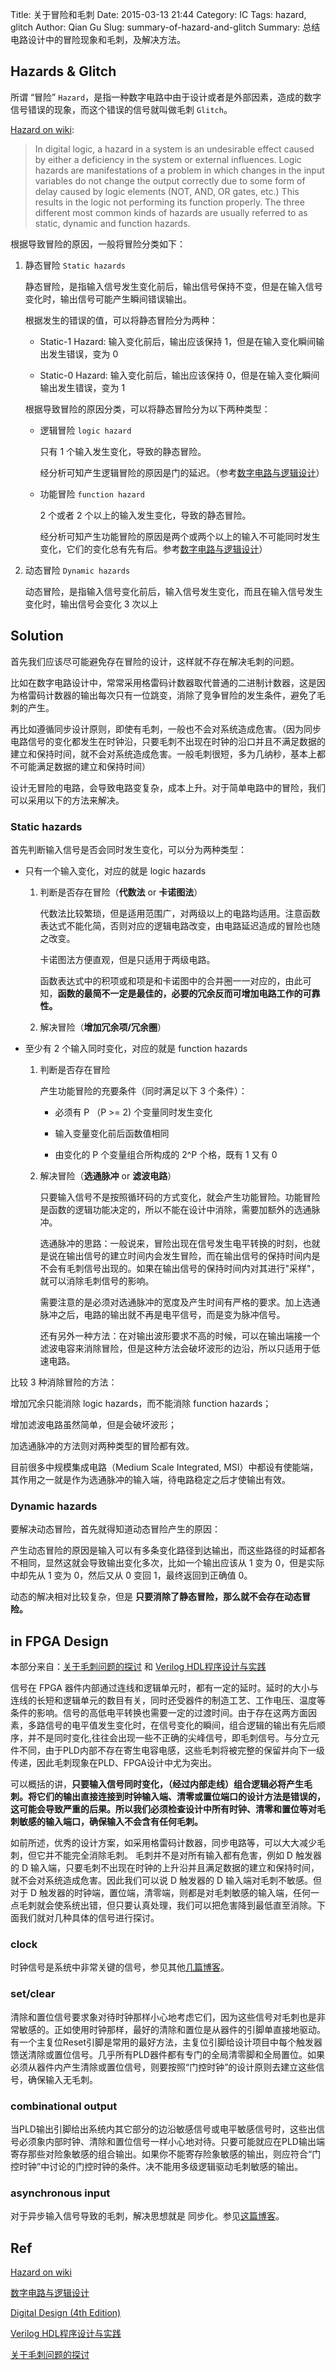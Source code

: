 Title: 关于冒险和毛刺
Date: 2015-03-13 21:44
Category: IC
Tags: hazard, glitch
Author: Qian Gu
Slug: summary-of-hazard-and-glitch
Summary: 总结电路设计中的冒险现象和毛刺，及解决方法。

## Hazards & Glitch

所谓 “冒险” `Hazard`，是指一种数字电路中由于设计或者是外部因素，造成的数字信号错误的现象，而这个错误的信号就叫做毛刺 `Glitch`。

[Hazard on wiki][wiki]:

> In digital logic, a hazard in a system is an undesirable effect caused by either a deficiency in the system or external influences. Logic hazards are manifestations of a problem in which changes in the input variables do not change the output correctly due to some form of delay caused by logic elements (NOT, AND, OR gates, etc.) This results in the logic not performing its function properly. The three different most common kinds of hazards are usually referred to as static, dynamic and function hazards.

根据导致冒险的原因，一般将冒险分类如下：

1. 静态冒险 `Static hazards`

    静态冒险，是指输入信号发生变化前后，输出信号保持不变，但是在输入信号变化时，输出信号可能产生瞬间错误输出。

    根据发生的错误的值，可以将静态冒险分为两种：

    + Static-1 Hazard: 输入变化前后，输出应该保持 1，但是在输入变化瞬间输出发生错误，变为 0

    + Static-0 Hazard: 输入变化前后，输出应该保持 0，但是在输入变化瞬间输出发生错误，变为 1

    根据导致冒险的原因分类，可以将静态冒险分为以下两种类型：

    + 逻辑冒险 `logic hazard`

        只有 1 个输入发生变化，导致的静态冒险。

        经分析可知产生逻辑冒险的原因是门的延迟。（参考[数字电路与逻辑设计][book1]）

    + 功能冒险 `function hazard`

        2 个或者 2 个以上的输入发生变化，导致的静态冒险。

        经分析可知产生功能冒险的原因是两个或两个以上的输入不可能同时发生变化，它们的变化总有先有后。参考[数字电路与逻辑设计][book1]）

2. 动态冒险 `Dynamic hazards`

    动态冒险，是指输入信号变化前后，输入信号发生变化，而且在输入信号发生变化时，输出信号会变化 3 次以上

[wiki]: http://en.wikipedia.org/wiki/Hazard-(logic)
[book1]: http://book.douban.com/subject/3575520/

## Solution

首先我们应该尽可能避免存在冒险的设计，这样就不存在解决毛刺的问题。

比如在数字电路设计中，常常采用格雷码计数器取代普通的二进制计数器，这是因为格雷码计数器的输出每次只有一位跳变，消除了竞争冒险的发生条件，避免了毛刺的产生。

再比如遵循同步设计原则，即使有毛刺，一般也不会对系统造成危害。（因为同步电路信号的变化都发生在时钟沿，只要毛刺不出现在时钟的沿口并且不满足数据的建立和保持时间，就不会对系统造成危害。一般毛刺很短，多为几纳秒，基本上都不可能满足数据的建立和保持时间）


设计无冒险的电路，会导致电路变复杂，成本上升。对于简单电路中的冒险，我们可以采用以下的方法来解决。

### Static hazards

首先判断输入信号是否会同时发生变化，可以分为两种类型：

+ 只有一个输入变化，对应的就是 logic hazards

    1. 判断是否存在冒险（**代数法** or **卡诺图法**）

        代数法比较繁琐，但是适用范围广，对两级以上的电路均适用。注意函数表达式不能化简，否则对应的逻辑电路改变，由电路延迟造成的冒险也随之改变。

        卡诺图法方便直观，但是只适用于两级电路。

        函数表达式中的积项或和项是和卡诺图中的合并圈一一对应的，由此可知，**函数的最简不一定是最佳的，必要的冗余反而可增加电路工作的可靠性。**

    2. 解决冒险（**增加冗余项/冗余圈**）

+ 至少有 2 个输入同时变化，对应的就是 function hazards

    1. 判断是否存在冒险

        产生功能冒险的充要条件（同时满足以下 3 个条件）：

        + 必须有 P （P >= 2) 个变量同时发生变化

        + 输入变量变化前后函数值相同

        + 由变化的 P 个变量组合所构成的 2^P 个格，既有 1 又有 0

    2. 解决冒险（**选通脉冲** or **滤波电路**）

        只要输入信号不是按照循环码的方式变化，就会产生功能冒险。功能冒险是函数的逻辑功能决定的，所以不能在设计中消除，需要加额外的选通脉冲。

        选通脉冲的思路：一般说来，冒险出现在信号发生电平转换的时刻，也就是说在输出信号的建立时间内会发生冒险，而在输出信号的保持时间内是不会有毛刺信号出现的。如果在输出信号的保持时间内对其进行"采样"，就可以消除毛刺信号的影响。

        需要注意的是必须对选通脉冲的宽度及产生时间有严格的要求。加上选通脉冲之后，电路的输出就不再是电平信号，而是变为脉冲信号。

        还有另外一种方法：在对输出波形要求不高的时候，可以在输出端接一个滤波电容来消除冒险，但是这种方法会破坏波形的边沿，所以只适用于低速电路。

比较 3 种消除冒险的方法：

增加冗余只能消除 logic hazards，而不能消除 function hazards；

增加滤波电路虽然简单，但是会破坏波形；

加选通脉冲的方法则对两种类型的冒险都有效。

目前很多中规模集成电路（Medium Scale Integrated, MSI）中都设有使能端，其作用之一就是作为选通脉冲的输入端，待电路稳定之后才使输出有效。

### Dynamic hazards

要解决动态冒险，首先就得知道动态冒险产生的原因：

产生动态冒险的原因是输入可以有多条变化路径到达输出，而这些路径的时延都各不相同，显然这就会导致输出变化多次，比如一个输出应该从 1 变为 0，但是实际中却先从 1 变为 0，然后又从 0 变回 1，最终返回到正确值 0。

动态的解决相对比较复杂，但是 **只要消除了静态冒险，那么就不会存在动态冒险。**

## in FPGA Design

本部分来自：[关于毛刺问题的探讨][page1] 和 [Verilog HDL程序设计与实践][book2]


信号在 FPGA 器件内部通过连线和逻辑单元时，都有一定的延时。延时的大小与连线的长短和逻辑单元的数目有关，同时还受器件的制造工艺、工作电压、温度等条件的影响。信号的高低电平转换也需要一定的过渡时间。由于存在这两方面因素，多路信号的电平值发生变化时，在信号变化的瞬间，组合逻辑的输出有先后顺序，并不是同时变化,往往会出现一些不正确的尖峰信号，即毛刺信号。与分立元件不同，由于PLD内部不存在寄生电容电感，这些毛刺将被完整的保留并向下一级传递，因此毛刺现象在PLD、FPGA设计中尤为突出。

可以概括的讲，**只要输入信号同时变化，（经过内部走线）组合逻辑必将产生毛刺。将它们的输出直接连接到时钟输入端、清零或置位端口的设计方法是错误的，这可能会导致严重的后果。所以我们必须检查设计中所有时钟、清零和置位等对毛刺敏感的输入端口，确保输入不会含有任何毛刺。**
 
如前所述，优秀的设计方案，如采用格雷码计数器，同步电路等，可以大大减少毛刺，但它并不能完全消除毛刺。 毛刺并不是对所有输入都有危害，例如 D 触发器的 D 输入端，只要毛刺不出现在时钟的上升沿并且满足数据的建立和保持时间，就不会对系统造成危害。因此我们可以说 D 触发器的 D 输入端对毛刺不敏感。但对于 D 触发器的时钟端，置位端，清零端，则都是对毛刺敏感的输入端，任何一点毛刺就会使系统出错，但只要认真处理，我们可以把危害降到最低直至消除。下面我们就对几种具体的信号进行探讨。

### clock

时钟信号是系统中非常关键的信号，参见其他[几篇博客][blog1]。

### set/clear

清除和置位信号要求象对待时钟那样小心地考虑它们，因为这些信号对毛刺也是非常敏感的。正如使用时钟那样，最好的清除和置位是从器件的引脚单直接地驱动。有一个主复位Reset引脚是常用的最好方法，主复位引脚给设计项目中每个触发器馈送清除或置位信号。几乎所有PLD器件都有专门的全局清零脚和全局置位。如果必须从器件内产生清除或置位信号，则要按照“门控时钟”的设计原则去建立这些信号，确保输入无毛刺。 

### combinational output

 当PLD输出引脚给出系统内其它部分的边沿敏感信号或电平敏感信号时，这些出信号必须象内部时钟、清除和置位信号一样小心地对待。只要可能就应在PLD输出端寄存那些对险象敏感的组合输出。如果你不能寄存险象敏感的输出，则应符合“门控时钟”中讨论的门控时钟的条件。决不能用多级逻辑驱动毛刺敏感的输出。

### asynchronous input

对于异步输入信号导致的毛刺，解决思想就是 同步化。参见[这篇博客][bolg2]。

[page1]: http://www.fpga.com.cn/advance/glitch/giltch.htm
[book2]: http://book.douban.com/subject/3522845/
[blog1]: http://guqian110.github.io/tag/clock-design.html
[bolg2]: http://guqian110.github.io/pages/2014/10/09/the-clock-design-in-fpga-3-multiasynchronous-clock-design.html

## Ref

[Hazard on wiki][wiki]

[数字电路与逻辑设计][book1]

[Digital Design (4th Edition)](http://book.douban.com/subject/2883561/)

[Verilog HDL程序设计与实践][book2]

[关于毛刺问题的探讨][page1]
